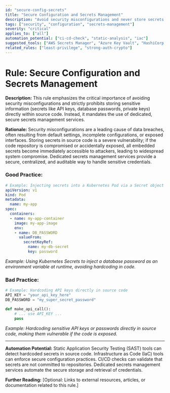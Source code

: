 ```yaml
---
id: "secure-config-secrets"
title: "Secure Configuration and Secrets Management"
description: "Avoid security misconfigurations and never store secrets in source code; use a dedicated secrets management service."
tags: ["security", "configuration", "secrets-management"]
severity: "critical"
applies_to: ["all"]
automation_potential: ["ci-cd-check", "static-analysis", "iac"]
suggested_tools: ["AWS Secrets Manager", "Azure Key Vault", "HashiCorp Vault", "SAST tools"]
related_rules: ["least-privilege", "strong-auth-crypto"]
---
```


# Rule: Secure Configuration and Secrets Management

**Description:** This rule emphasizes the critical importance of avoiding security misconfigurations and strictly prohibits storing sensitive information (secrets like API keys, database passwords, private keys) directly within source code. Instead, it mandates the use of dedicated, secure secrets management services.

**Rationale:** Security misconfigurations are a leading cause of data breaches, often resulting from default settings, incomplete configurations, or exposed interfaces. Storing secrets in source code is a severe vulnerability; if the code repository is compromised or accidentally exposed, all embedded secrets become immediately accessible to attackers, leading to widespread system compromise. Dedicated secrets management services provide a secure, centralized, and auditable way to handle sensitive credentials.

### Good Practice:
```yaml
# Example: Injecting secrets into a Kubernetes Pod via a Secret object
apiVersion: v1
kind: Pod
metadata:
  name: my-app
spec:
  containers:
  - name: my-app-container
    image: my-app-image
    env:
    - name: DB_PASSWORD
      valueFrom:
        secretKeyRef:
          name: my-db-secret
          key: password
```
*Example: Using Kubernetes Secrets to inject a database password as an environment variable at runtime, avoiding hardcoding in code.*

### Bad Practice:
```python
# Example: Hardcoding API keys directly in source code
API_KEY = "your_api_key_here"
DB_PASSWORD = "my_super_secret_password"

def make_api_call():
    # ... use API_KEY ...
    pass
```
*Example: Hardcoding sensitive API keys or passwords directly in source code, making them vulnerable if the code is exposed.*

---

**Automation Potential:** Static Application Security Testing (SAST) tools can detect hardcoded secrets in source code. Infrastructure as Code (IaC) tools can enforce secure configuration practices. CI/CD checks can validate that secrets are not committed to repositories. Dedicated secrets management services automate the secure storage and retrieval of credentials.

**Further Reading:** [Optional: Links to external resources, articles, or documentation related to this rule.]
